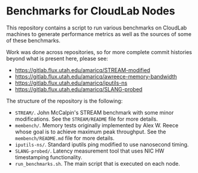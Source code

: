 Benchmarks for CloudLab Nodes
===========

This repository contains a script to run various benchmarks on CloudLab machines 
to generate performance metrics as well as the sources of some of these benchmarks.

Work was done across repositories, so for more complete commit histories beyond 
what is present here, please see:

- https://gitlab.flux.utah.edu/amaricq/STREAM-modified
- https://gitlab.flux.utah.edu/amaricq/awreece-memory-bandwidth
- https://gitlab.flux.utah.edu/amaricq/iputils-ns
- https://gitlab.flux.utah.edu/amaricq/SLANG-probed


The structure of the repository is the following:

- `STREAM/`. John McCalpin's STREAM benchmark with some minor modifications.
  See the `STREAM/README` file for more details.
- `membench/`. Memory tests originally implemented by Alex W. Reece whose goal
  is to achieve maximum peak throughput. See the `membench/README.md` file
  for more details.
- `iputils-ns/`. Standard iputils ping modified to use nanosecond timing.
- `SLANG-probed/`. Latency measurement tool that uses NIC HW timestamping 
  functionality.
- `run_benchmarks.sh`. The main script that is executed on each node.